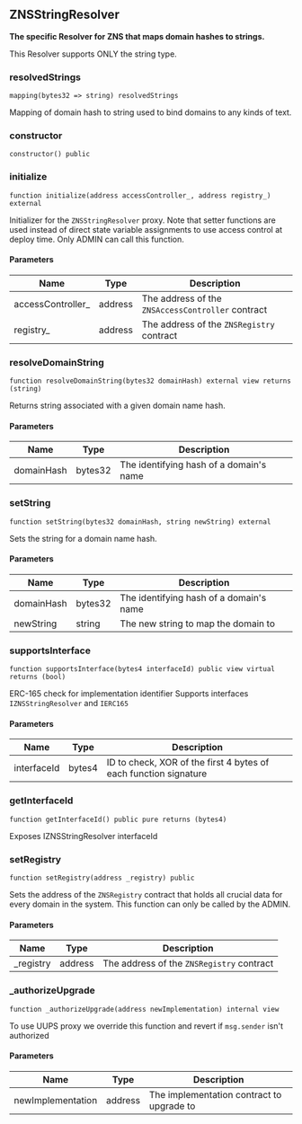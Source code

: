 ## ZNSStringResolver

**The specific Resolver for ZNS that maps domain hashes to strings.**

This Resolver supports ONLY the string type.

### resolvedStrings

```solidity
mapping(bytes32 => string) resolvedStrings
```

Mapping of domain hash to string used to bind domains
to any kinds of text.

### constructor

```solidity
constructor() public
```

### initialize

```solidity
function initialize(address accessController_, address registry_) external
```

Initializer for the `ZNSStringResolver` proxy.
Note that setter functions are used instead of direct state variable assignments
to use access control at deploy time. Only ADMIN can call this function.

#### Parameters

| Name | Type | Description |
| ---- | ---- | ----------- |
| accessController_ | address | The address of the `ZNSAccessController` contract |
| registry_ | address | The address of the `ZNSRegistry` contract |

### resolveDomainString

```solidity
function resolveDomainString(bytes32 domainHash) external view returns (string)
```

Returns string associated with a given domain name hash.

#### Parameters

| Name | Type | Description |
| ---- | ---- | ----------- |
| domainHash | bytes32 | The identifying hash of a domain's name |

### setString

```solidity
function setString(bytes32 domainHash, string newString) external
```

Sets the string for a domain name hash.

#### Parameters

| Name | Type | Description |
| ---- | ---- | ----------- |
| domainHash | bytes32 | The identifying hash of a domain's name |
| newString | string | The new string to map the domain to |

### supportsInterface

```solidity
function supportsInterface(bytes4 interfaceId) public view virtual returns (bool)
```

ERC-165 check for implementation identifier
Supports interfaces `IZNSStringResolver` and `IERC165`

#### Parameters

| Name | Type | Description |
| ---- | ---- | ----------- |
| interfaceId | bytes4 | ID to check, XOR of the first 4 bytes of each function signature |

### getInterfaceId

```solidity
function getInterfaceId() public pure returns (bytes4)
```

Exposes IZNSStringResolver interfaceId

### setRegistry

```solidity
function setRegistry(address _registry) public
```

Sets the address of the `ZNSRegistry` contract that holds all crucial data
for every domain in the system. This function can only be called by the ADMIN.

#### Parameters

| Name | Type | Description |
| ---- | ---- | ----------- |
| _registry | address | The address of the `ZNSRegistry` contract |

### _authorizeUpgrade

```solidity
function _authorizeUpgrade(address newImplementation) internal view
```

To use UUPS proxy we override this function and revert if `msg.sender` isn't authorized

#### Parameters

| Name | Type | Description |
| ---- | ---- | ----------- |
| newImplementation | address | The implementation contract to upgrade to |

